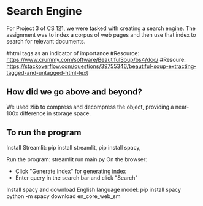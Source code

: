 # Search Engine

For Project 3 of CS 121, we were tasked with creating a search engine. The assignment was to index a corpus of web pages and then use that index to search for relevant documents.

#html tags as an indicator of importance
#Resource: https://www.crummy.com/software/BeautifulSoup/bs4/doc/
#Resoure: https://stackoverflow.com/questions/39755346/beautiful-soup-extracting-tagged-and-untagged-html-text

## How did we go above and beyond?

We used zlib to compress and decompress the object, providing a near-100x difference in storage space.


## To run the program
Install Streamlit: pip install streamlit, pip install spacy,

Run the program: streamlit run main.py
On the browser: 
- Click "Generate Index" for generating index
- Enter query in the search bar and click "Search"


Install spacy and download English language model:
    pip install spacy
    python -m spacy download en_core_web_sm

